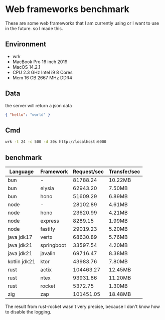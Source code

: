 # Web frameworks benchmark

These are some web frameworks that I am currently using or I want to use in the future. so I made this.

## Environment

* wrk
* MacBook Pro 16 inch 2019
* MacOS 14.2.1
* CPU 2.3 GHz Intel i9 8 Cores
* Mem 16 GB 2667 MHz DDR4

## Data

the server will return a json data

```json
{ "hello": "world" }
```

## Cmd

```bash
wrk -t 24 -c 500 -d 30s http://localhost:6000
```

## benchmark

|Language|Framework|Request/sec|Transfer/sec|
|---|---|---|---|
|bun | - | 81788.24 | 10.22MB |
|bun | elysia | 62943.20 | 7.50MB |
|bun | hono | 51609.29 | 6.89MB |
|node| - | 28102.89 | 4.61MB |
|node| hono | 23620.99 | 4.21MB |
|node| express | 8289.15 | 1.99MB |
|node| fastify | 29019.23 | 5.20MB |
|java jdk17| vertx | 68630.89 | 5.76MB |
|java jdk21| springboot | 33597.54 | 4.20MB |
|java jdk21| javalin | 69716.47 | 8.38MB |
|kotlin jdk21 | ktor | 43983.76 | 7.80MB |
|rust| actix | 104463.27 | 12.45MB |
|rust| ntex | 93931.86 | 11.20MB |
|rust| rocket | 5372.75 | 1.30MB |
|zig| zap | 101451.05 | 18.48MB |

The result from rust-rocket wasn't very precise, because I don't know how to disable the logging.
